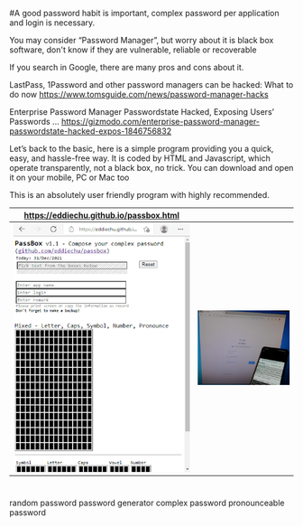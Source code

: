 #A good password habit is important, complex password per application and login is necessary.

You may consider “Password Manager”, but worry about it is black box software, don't know if they are vulnerable, reliable or recoverable

If you search in Google, there are many pros and cons about it.

LastPass, 1Password and other password managers can be hacked: What to do now
https://www.tomsguide.com/news/password-manager-hacks

Enterprise Password Manager Passwordstate Hacked, Exposing Users’ Passwords ...
https://gizmodo.com/enterprise-password-manager-passwordstate-hacked-expos-1846756832

Let’s back to the basic, here is a simple program providing you a quick, easy, and hassle-free way.  It is coded by HTML and Javascript, which operate transparently, not a black box, no trick.  You can download and open it on your mobile, PC or Mac too

This is an absolutely user friendly program with highly recommended.


| https://eddiechu.github.io/passbox.html | |
|---------------|---------------|
|![alt text](https://raw.githubusercontent.com/eddiechu/passbox/main/image/screen1.gif)|![alt text](https://raw.githubusercontent.com/eddiechu/passbox/main/image/image1.png)|

#
random password
password generator
complex password
pronounceable password
